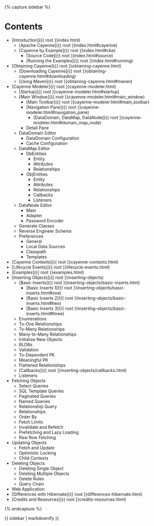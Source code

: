 <!---
The sidebar is included by the page layout.  Because included
files are not processed through Markdown syntax, the content
is captured in the 'sidebar' variable, then ran through the
'markdownify' plugin at the bottom to translate Markdown to
HTML in the included layout.
-->

{% capture sidebar %}

# Contents

* [Introduction]({{ root }}index.html)
  * [Apache Cayenne]({{ root }}index.html#cayenne)
  * [Cayenne by Example]({{ root }}index.html#cbe)
    * [Source Code]({{ root }}index.html#source)
    * [Running the Examples]({{ root }}index.html#running)
* [Obtaining Cayenne]({{ root }}obtaining-cayenne.html)
  * [Downloading Cayenne]({{ root }}obtaining-cayenne.html#downloading)
  * [Using Maven]({{ root }}obtaining-cayenne.html#maven)
* [Cayenne Modeler]({{ root }}cayenne-modeler.html)
  * [Startup]({{ root }}cayenne-modeler.html#startup)
  * [Main Window]({{ root }}cayenne-modeler.html#main_window)
    * [Main Toolbar]({{ root }}cayenne-modeler.html#main_toolbar)
    * [Navigation Pane]({{ root }}cayenne-modeler.html#navigation_pane)
      * [DataDomain, DataMap, DataNode]({{ root }}cayenne-modeler.html#domain_map_node)
    * Detail Pane
  * DataDomain Editor
    * DataDomain Configuration
    * Cache Configuration
  * DataMap Editor
    * DbEntities
      * Entity
      * Attributes
      * Relationships
    * ObjEntities
      * Entity
      * Attributes
      * Relationships
      * Callbacks
      * Listeners
  * DataNode Editor
    * Main
    * Adapter
    * Password Encoder
  * Generate Classes
  * Reverse Engineer Schema
  * Preferences
    * General
    * Local Data Sources
    * Classpath
    * Templates
* [Cayenne Contexts]({{ root }}cayenne-contexts.html)
* [Lifecycle Events]({{ root }}lifecycle-events.html)
* [Examples]({{ root }}examples.html)
* [Inserting Objects]({{ root }}inserting-objects)
  * [Basic Inserts]({{ root }}inserting-objects/basic-inserts.html)
    * [Basic Inserts 1]({{ root }}inserting-objects/basic-inserts.html#one)
    * [Basic Inserts 2]({{ root }}inserting-objects/basic-inserts.html#two)
    * [Basic Inserts 3]({{ root }}inserting-objects/basic-inserts.html#three)
  * Enumerations
  * To-One Relationships
  * To-Many Relationships
  * Many-to-Many Relationships
  * Initialize New Objects
  * BLOBs
  * Validation
  * To-Dependent PK
  * Meaningful PK
  * Flattened Relationships
  * [Callbacks]({{ root }}inserting-objects/callbacks.html)
  * Listeners
* Fetching Objects
  * Select Queries
  * SQL Template Queries
  * Paginated Queries
  * Named Queries
  * Relationship Query
  * Relationships
  * Order By
  * Fetch Limits
  * Invalidate and Refetch
  * Prefetching and Lazy Loading
  * Raw Row Fetching
* Updating Objects
  * Fetch and Update
  * Optimistic Locking
  * Child Contexts
* Deleting Objects
  * Deleting Single Object
  * Deleting Multiple Objects
  * Delete Rules
  * Query Chain
* Web Application
* [Differences with Hibernate]({{ root }}differences-hibernate.html)
* [Credits and Resources]({{ root }}credits-resources.html)

{% endcapture %}

{{ sidebar | markdownify }}
